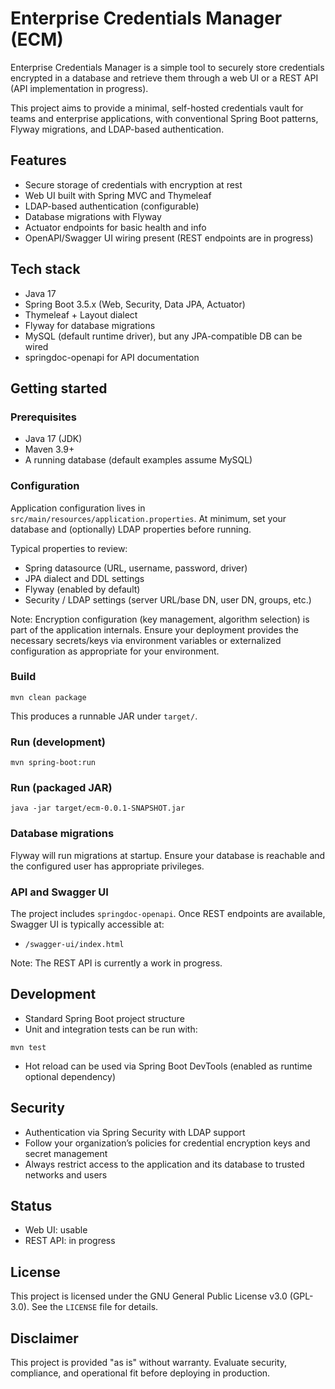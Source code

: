 # Enterprise Credentials Manager (ECM)

Enterprise Credentials Manager is a simple tool to securely store credentials encrypted in a database and retrieve them through a web UI or a REST API (API implementation in progress).

This project aims to provide a minimal, self-hosted credentials vault for teams and enterprise applications, with conventional Spring Boot patterns, Flyway migrations, and LDAP-based authentication.

## Features
- Secure storage of credentials with encryption at rest
- Web UI built with Spring MVC and Thymeleaf
- LDAP-based authentication (configurable)
- Database migrations with Flyway
- Actuator endpoints for basic health and info
- OpenAPI/Swagger UI wiring present (REST endpoints are in progress)

## Tech stack
- Java 17
- Spring Boot 3.5.x (Web, Security, Data JPA, Actuator)
- Thymeleaf + Layout dialect
- Flyway for database migrations
- MySQL (default runtime driver), but any JPA-compatible DB can be wired
- springdoc-openapi for API documentation

## Getting started

### Prerequisites
- Java 17 (JDK)
- Maven 3.9+
- A running database (default examples assume MySQL)

### Configuration
Application configuration lives in `src/main/resources/application.properties`. At minimum, set your database and (optionally) LDAP properties before running.

Typical properties to review:
- Spring datasource (URL, username, password, driver)
- JPA dialect and DDL settings
- Flyway (enabled by default)
- Security / LDAP settings (server URL/base DN, user DN, groups, etc.)

Note: Encryption configuration (key management, algorithm selection) is part of the application internals. Ensure your deployment provides the necessary secrets/keys via environment variables or externalized configuration as appropriate for your environment.

### Build
```
mvn clean package
```
This produces a runnable JAR under `target/`.

### Run (development)
```
mvn spring-boot:run
```

### Run (packaged JAR)
```
java -jar target/ecm-0.0.1-SNAPSHOT.jar
```

### Database migrations
Flyway will run migrations at startup. Ensure your database is reachable and the configured user has appropriate privileges.

### API and Swagger UI
The project includes `springdoc-openapi`. Once REST endpoints are available, Swagger UI is typically accessible at:
- `/swagger-ui/index.html`

Note: The REST API is currently a work in progress.

## Development
- Standard Spring Boot project structure
- Unit and integration tests can be run with:
```
mvn test
```
- Hot reload can be used via Spring Boot DevTools (enabled as runtime optional dependency)

## Security
- Authentication via Spring Security with LDAP support
- Follow your organization’s policies for credential encryption keys and secret management
- Always restrict access to the application and its database to trusted networks and users

## Status
- Web UI: usable
- REST API: in progress

## License
This project is licensed under the GNU General Public License v3.0 (GPL-3.0). See the `LICENSE` file for details.

## Disclaimer
This project is provided "as is" without warranty. Evaluate security, compliance, and operational fit before deploying in production.
